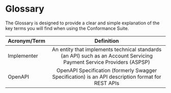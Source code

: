 # Glossary

The Glossary is designed to provide a clear and simple explanation of the key terms you will find when using the Conformance Suite.

| Acronym/Term              | Definition |
| -------------             |:-------------:|
| Implementer               | An entity that implements technical standards (an API) such as an Account Servicing Payment Service Providers (ASPSP)  |
| OpenAPI                   | OpenAPI Specification (formerly Swagger Specification) is an API description format for REST APIs      |
